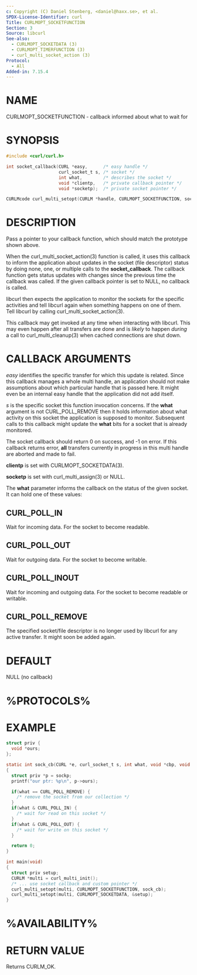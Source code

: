 ```yaml
---
c: Copyright (C) Daniel Stenberg, <daniel@haxx.se>, et al.
SPDX-License-Identifier: curl
Title: CURLMOPT_SOCKETFUNCTION
Section: 3
Source: libcurl
See-also:
  - CURLMOPT_SOCKETDATA (3)
  - CURLMOPT_TIMERFUNCTION (3)
  - curl_multi_socket_action (3)
Protocol:
  - All
Added-in: 7.15.4
---
```


# NAME

CURLMOPT_SOCKETFUNCTION - callback informed about what to wait for

# SYNOPSIS

~~~c
#include <curl/curl.h>

int socket_callback(CURL *easy,      /* easy handle */
                    curl_socket_t s, /* socket */
                    int what,        /* describes the socket */
                    void *clientp,   /* private callback pointer */
                    void *socketp);  /* private socket pointer */

CURLMcode curl_multi_setopt(CURLM *handle, CURLMOPT_SOCKETFUNCTION, socket_callback);
~~~

# DESCRIPTION

Pass a pointer to your callback function, which should match the prototype
shown above.

When the curl_multi_socket_action(3) function is called, it uses this
callback to inform the application about updates in the socket (file
descriptor) status by doing none, one, or multiple calls to the
**socket_callback**. The callback function gets status updates with changes
since the previous time the callback was called. If the given callback pointer
is set to NULL, no callback is called.

libcurl then expects the application to monitor the sockets for the specific
activities and tell libcurl again when something happens on one of them. Tell
libcurl by calling curl_multi_socket_action(3).

This callback may get invoked at any time when interacting with libcurl.
This may even happen after all transfers are done and is *likely* to
happen *during* a call to curl_multi_cleanup(3) when cached connections
are shut down.

# CALLBACK ARGUMENTS

*easy* identifies the specific transfer for which this update is related.
Since this callback manages a whole multi handle, an application should not
make assumptions about which particular handle that is passed here. It might
even be an internal easy handle that the application did not add itself.

*s* is the specific socket this function invocation concerns. If the
**what** argument is not CURL_POLL_REMOVE then it holds information about
what activity on this socket the application is supposed to
monitor. Subsequent calls to this callback might update the **what** bits
for a socket that is already monitored.

The socket callback should return 0 on success, and -1 on error. If this
callback returns error, **all** transfers currently in progress in this
multi handle are aborted and made to fail.

**clientp** is set with CURLMOPT_SOCKETDATA(3).

**socketp** is set with curl_multi_assign(3) or NULL.

The **what** parameter informs the callback on the status of the given
socket. It can hold one of these values:

## CURL_POLL_IN

Wait for incoming data. For the socket to become readable.

## CURL_POLL_OUT

Wait for outgoing data. For the socket to become writable.

## CURL_POLL_INOUT

Wait for incoming and outgoing data. For the socket to become readable or
writable.

## CURL_POLL_REMOVE

The specified socket/file descriptor is no longer used by libcurl for any
active transfer. It might soon be added again.

# DEFAULT

NULL (no callback)

# %PROTOCOLS%

# EXAMPLE

~~~c
struct priv {
  void *ours;
};

static int sock_cb(CURL *e, curl_socket_t s, int what, void *cbp, void *sockp)
{
  struct priv *p = sockp;
  printf("our ptr: %p\n", p->ours);

  if(what == CURL_POLL_REMOVE) {
    /* remove the socket from our collection */
  }
  if(what & CURL_POLL_IN) {
    /* wait for read on this socket */
  }
  if(what & CURL_POLL_OUT) {
    /* wait for write on this socket */
  }

  return 0;
}

int main(void)
{
  struct priv setup;
  CURLM *multi = curl_multi_init();
  /* ... use socket callback and custom pointer */
  curl_multi_setopt(multi, CURLMOPT_SOCKETFUNCTION, sock_cb);
  curl_multi_setopt(multi, CURLMOPT_SOCKETDATA, &setup);
}
~~~

# %AVAILABILITY%

# RETURN VALUE

Returns CURLM_OK.
